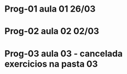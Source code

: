 # Prog-01  aula 01 26/03

# Prog-02 aula 02 02/03


# Prog-03 aula 03 - cancelada exercicios na pasta 03


